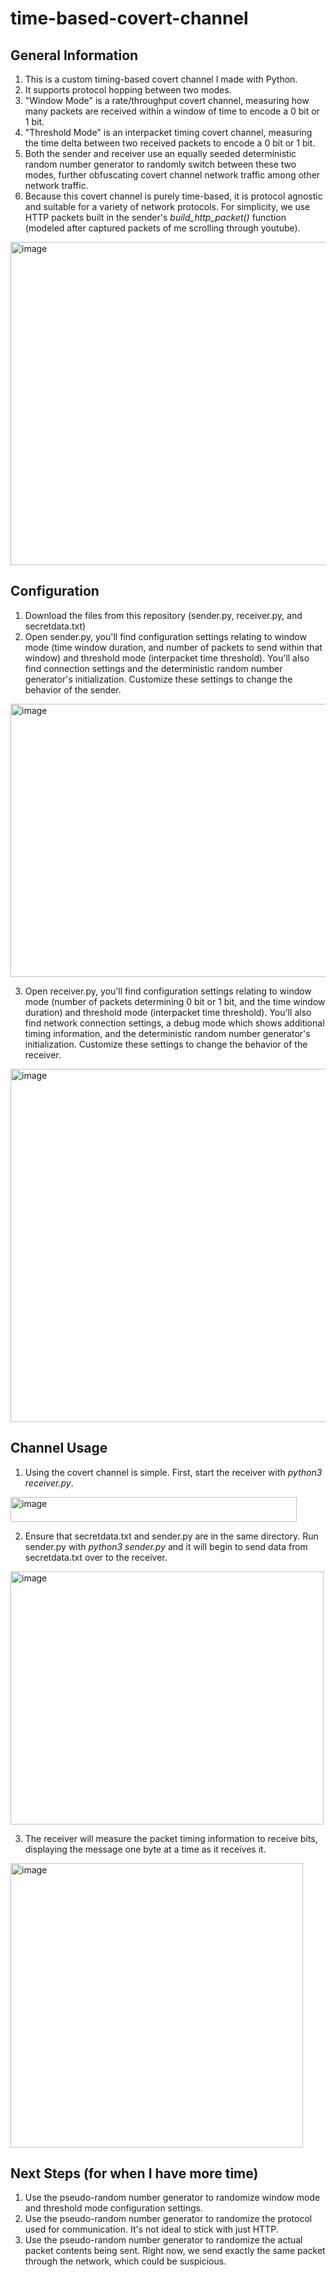 # time-based-covert-channel

## General Information
1. This is a custom timing-based covert channel I made with Python.
2. It supports protocol hopping between two modes.
3. "Window Mode" is a rate/throughput covert channel, measuring how many packets are received within a window of time to encode a 0 bit or 1 bit.
4. "Threshold Mode" is an interpacket timing covert channel, measuring the time delta between two received packets to encode a 0 bit or 1 bit.
5. Both the sender and receiver use an equally seeded deterministic random number generator to randomly switch between these two modes, further obfuscating covert channel network traffic among other network traffic.
6. Because this covert channel is purely time-based, it is protocol agnostic and suitable for a variety of network protocols. For simplicity, we use HTTP packets built in the sender's _build_http_packet()_ function (modeled after captured packets of me scrolling through youtube).

<img width="975" height="517" alt="image" src="https://github.com/user-attachments/assets/7d62fcb4-280d-4b29-979f-fbd66645eb6d" />

## Configuration
1. Download the files from this repository (sender.py, receiver.py, and secretdata.txt)
2. Open sender.py, you'll find configuration settings relating to window mode (time window duration, and number of packets to send within that window) and threshold mode (interpacket time threshold). You'll also find connection settings and the deterministic random number generator's initialization. Customize these settings to change the behavior of the sender.

<img width="945" height="437" alt="image" src="https://github.com/user-attachments/assets/92a38f17-0a93-4c9e-9f65-756cadaed555" />

3. Open receiver.py, you'll find configuration settings relating to window mode (number of packets determining 0 bit or 1 bit, and the time window duration) and threshold mode (interpacket time threshold). You'll also find network connection settings, a debug mode which shows additional timing information, and the deterministic random number generator's initialization. Customize these settings to change the behavior of the receiver.

<img width="912" height="565" alt="image" src="https://github.com/user-attachments/assets/1d63999e-9898-49e3-bb29-1d77e49e1491" />

## Channel Usage
1. Using the covert channel is simple. First, start the receiver with _python3 receiver.py_.

<img width="458" height="40" alt="image" src="https://github.com/user-attachments/assets/9e03ea1d-c329-4311-b8f6-cb878eb1d074" />

2. Ensure that secretdata.txt and sender.py are in the same directory. Run sender.py with _python3 sender.py_ and it will begin to send data from secretdata.txt over to the receiver.

<img width="501" height="405" alt="image" src="https://github.com/user-attachments/assets/f99fefaf-7370-4a69-b005-e61a186084e5" />

3. The receiver will measure the packet timing information to receive bits, displaying the message one byte at a time as it receives it.

<img width="468" height="455" alt="image" src="https://github.com/user-attachments/assets/a081efce-3837-4d31-99b0-396642229278" />

## Next Steps (for when I have more time)
1. Use the pseudo-random number generator to randomize window mode and threshold mode configuration settings.
2. Use the pseudo-random number generator to randomize the protocol used for communication. It's not ideal to stick with just HTTP.
3. Use the pseudo-random number generator to randomize the actual packet contents being sent. Right now, we send exactly the same packet through the network, which could be suspicious.
